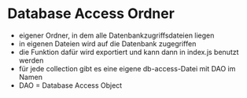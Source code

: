 # Database Access Ordner

- eigener Ordner, in dem alle Datenbankzugriffsdateien liegen
- in eigenen Dateien wird auf die Datenbank zugegriffen
- die Funktion dafür wird exportiert und kann dann in index.js benutzt werden
- für jede collection gibt es eine eigene db-access-Datei mit DAO im Namen
- DAO = Database Access Object
